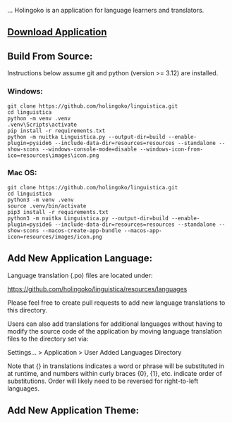 ... Holingoko is an application for language learners and translators.
## <a href="http://www.holingoko.github.io/linguistica.com/pages/download">Download Application</a>
## Build From Source:
Instructions below assume git and python (version >= 3.12) are installed.
### Windows:
```
git clone https://github.com/holingoko/linguistica.git
cd linguistica
python -m venv .venv
.venv\Scripts\activate
pip install -r requirements.txt
python -m nuitka Linguistica.py --output-dir=build --enable-plugin=pyside6 --include-data-dir=resources=resources --standalone --show-scons --windows-console-mode=disable --windows-icon-from-ico=resources\images\icon.png
```
### Mac OS:
```
git clone https://github.com/holingoko/linguistica.git
cd linguistica
python3 -m venv .venv
source .venv/bin/activate
pip3 install -r requirements.txt
python3 -m nuitka Linguistica.py --output-dir=build --enable-plugin=pyside6 --include-data-dir=resources=resources --standalone --show-scons --macos-create-app-bundle --macos-app-icon=resources/images/icon.png
```
## Add New Application Language:
Language translation (.po) files are located under:

https://github.com/holingoko/linguistica/resources/languages

Please feel free to create pull requests to add new language translations to 
this directory.

Users can also add translations for additional languages without having to 
modify the source code of the application by moving language translation files 
to the directory set via:

Settings... > Application > User Added Languages Directory

Note that {} in translations indicates a word or phrase will be substituted in 
at runtime, and numbers within curly braces {0}, {1}, etc. indicate order of 
substitutions. Order will likely need to be reversed for right-to-left languages.
## Add New Application Theme:
